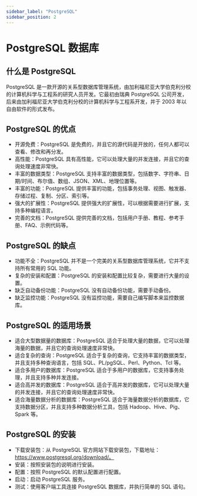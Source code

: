 ```yaml
---
sidebar_label: "PostgreSQL"
sidebar_position: 2
---
```

# PostgreSQL 数据库

## 什么是 PostgreSQL
PostgreSQL 是一款开源的关系型数据库管理系统，由加利福尼亚大学伯克利分校的计算机科学与工程系的研究人员开发。它最初由瑞典 PostgreSQL 公司开发，后来由加利福尼亚大学伯克利分校的计算机科学与工程系开发，并于 2003 年以自由软件的形式发布。

## PostgreSQL 的优点
- 开源免费：PostgreSQL 是免费的，并且它的源代码是开放的，任何人都可以查看、修改和再分发。
- 高性能：PostgreSQL 具有高性能，它可以处理大量的并发连接，并且它的查询处理速度非常快。
- 丰富的数据类型：PostgreSQL 支持丰富的数据类型，包括数字、字符串、日期/时间、布尔值、数组、JSON、XML、地理位置等。
- 丰富的功能：PostgreSQL 提供丰富的功能，包括事务处理、视图、触发器、存储过程、复制、分区、索引等。
- 强大的扩展性：PostgreSQL 提供强大的扩展性，可以根据需要进行扩展，支持多种编程语言。
- 完善的文档：PostgreSQL 提供完善的文档，包括用户手册、教程、参考手册、FAQ、示例代码等。

## PostgreSQL 的缺点
- 功能不全：PostgreSQL 并不是一个完美的关系型数据库管理系统，它并不支持所有常用的 SQL 功能。
- 复杂的安装和配置：PostgreSQL 的安装和配置比较复杂，需要进行大量的设置。
- 缺乏自动备份功能：PostgreSQL 没有自动备份功能，需要手动备份。
- 缺乏监控功能：PostgreSQL 没有监控功能，需要自己编写脚本来监控数据库。

## PostgreSQL 的适用场景
- 适合大型数据量的数据库：PostgreSQL 适合于处理大量的数据，它可以处理海量的数据，并且它的查询处理速度非常快。
- 适合复杂的查询：PostgreSQL 适合于复杂的查询，它支持丰富的数据类型，并且支持多种查询语言，包括 SQL、PL/pgSQL、Perl、Python、Tcl 等。
- 适合多用户的数据库：PostgreSQL 适合于多用户的数据库，它支持事务处理，并且支持多种并发连接。
- 适合高并发的数据库：PostgreSQL 适合于高并发的数据库，它可以处理大量的并发连接，并且它的查询处理速度非常快。
- 适合海量数据分析的数据库：PostgreSQL 适合于海量数据分析的数据库，它支持数据分区，并且支持多种数据分析工具，包括 Hadoop、Hive、Pig、Spark 等。 

## PostgreSQL 的安装
- 下载安装包：从 PostgreSQL 官方网站下载安装包，下载地址：https://www.postgresql.org/download/。
- 安装：按照安装包的说明进行安装。
- 配置：按照 PostgreSQL 的默认配置进行配置。
- 启动：启动 PostgreSQL 服务。
- 测试：使用客户端工具连接 PostgreSQL 数据库，并执行简单的 SQL 语句。

